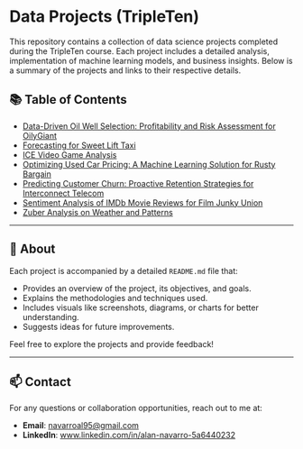 # Data Projects (TripleTen)

This repository contains a collection of data science projects completed during the TripleTen course. Each project includes a detailed analysis, implementation of machine learning models, and business insights. Below is a summary of the projects and links to their respective details.

## 📚 Table of Contents
- [Data-Driven Oil Well Selection: Profitability and Risk Assessment for OilyGiant](https://github.com/navarroal95/Data-projects-TripleTen-/tree/main/Data-Driven%20Oil%20Well%20Selection)
- [Forecasting for Sweet Lift Taxi](https://github.com/navarroal95/Data-projects-TripleTen-/tree/main/Forecasting%20for%20Sweet%20Lift%20Taxi)
- [ICE Video Game Analysis](https://github.com/navarroal95/Data-projects-TripleTen-/tree/main/ICE%20video%20game%20analysis)
- [Optimizing Used Car Pricing: A Machine Learning Solution for Rusty Bargain](https://github.com/navarroal95/Data-projects-TripleTen-/tree/main/Optimizing%20Used%20Car%20Pricing%20A%20Machine%20Learning%20Solution%20for%20Rusty%20Bargain)
- [Predicting Customer Churn: Proactive Retention Strategies for Interconnect Telecom](https://github.com/navarroal95/Data-projects-TripleTen-/tree/main/Predicting%20Customer%20Churn%20Proactive%20Retention%20Strategies%20for%20Interconnect%20Telecom)
- [Sentiment Analysis of IMDb Movie Reviews for Film Junky Union](https://github.com/navarroal95/Data-projects-TripleTen-/tree/main/Sentiment%20Analysis%20of%20IMDb%20Movie%20Reviews%20for%20Film%20Junky%20Union)
- [Zuber Analysis on Weather and Patterns](https://github.com/navarroal95/Data-projects-TripleTen-/tree/main/Zuber%20Analysis%20on%20weather%20and%20patterns)


---

## 📝 About

Each project is accompanied by a detailed `README.md` file that:
- Provides an overview of the project, its objectives, and goals.
- Explains the methodologies and techniques used.
- Includes visuals like screenshots, diagrams, or charts for better understanding.
- Suggests ideas for future improvements.

Feel free to explore the projects and provide feedback!

---

## 📫 Contact
For any questions or collaboration opportunities, reach out to me at:
- **Email**: navarroal95@gmail.com
- **LinkedIn**: www.linkedin.com/in/alan-navarro-5a6440232
